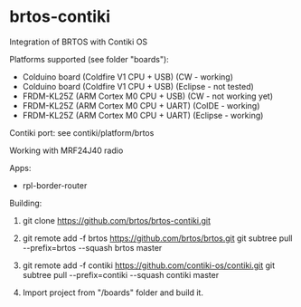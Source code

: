 # brtos-contiki
Integration of BRTOS with Contiki OS 

Platforms supported (see folder "boards"):
- Colduino board (Coldfire V1 CPU + USB) (CW - working)
- Colduino board (Coldfire V1 CPU + USB) (Eclipse - not tested)
- FRDM-KL25Z (ARM Cortex M0 CPU + USB) (CW - not working yet)
- FRDM-KL25Z (ARM Cortex M0 CPU + UART) (CoIDE - working)
- FRDM-KL25Z (ARM Cortex M0 CPU + UART) (Eclipse - working)

Contiki port: see contiki/platform/brtos

Working with MRF24J40 radio

Apps:
- rpl-border-router

Building:

1)  git clone https://github.com/brtos/brtos-contiki.git

2)  git remote add -f brtos https://github.com/brtos/brtos.git 
	git subtree pull --prefix=brtos --squash brtos master
	
3)  git remote add -f contiki https://github.com/contiki-os/contiki.git
	git subtree pull --prefix=contiki --squash contiki master

4) Import project from "/boards" folder and build it.





